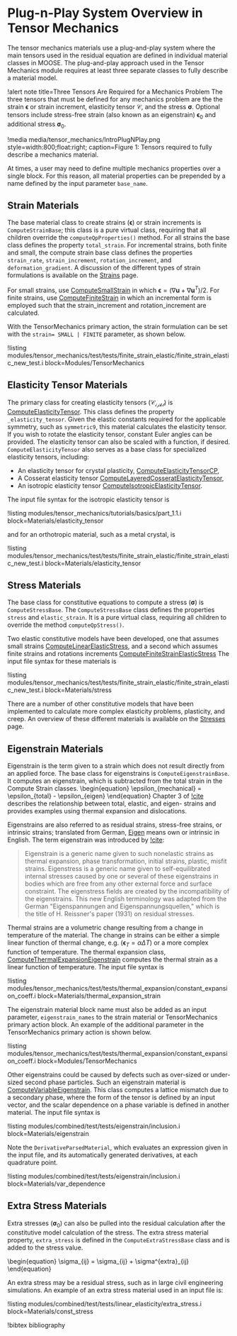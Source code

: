 # Plug-n-Play System Overview in Tensor Mechanics

The tensor mechanics materials use a plug-and-play system where the main tensors used in the residual
equation are defined in individual material classes in MOOSE. The plug-and-play approach used in the
Tensor Mechanics module requires at least three separate classes to fully describe a material model.

!alert note title=Three Tensors Are Required for a Mechanics Problem
The three tensors that must be defined for any mechanics problem are the the strain
$\boldsymbol{\epsilon}$ or strain increment, elasticity tensor $\boldsymbol{\mathcal{C}}$, and the stress
$\boldsymbol{\sigma}$. Optional tensors include stress-free strain (also known as an eigenstrain)
$\boldsymbol{\epsilon}_0$ and additional stress $\boldsymbol{\sigma}_0$.

!media media/tensor_mechanics/IntroPlugNPlay.png
       style=width:800;float:right;
       caption=Figure 1: Tensors required to fully describe a mechanics material.

At times, a user may need to define multiple mechanics properties over a single block. For this
reason, all material properties can be prepended by a name defined by the input parameter
`base_name`.

## Strain Materials

The base material class to create strains ($\boldsymbol{\epsilon}$) or strain increments is
`ComputeStrainBase`; this class is a pure virtual class, requiring that all children override the
`computeQpProperties()` method.  For all strains the base class defines the property `total_strain`.
For incremental strains, both finite and small, the compute strain base class defines the properties
`strain_rate`, `strain_increment`, `rotation_increment`, and `deformation_gradient`. A discussion of
the different types of strain formulations is available on the [Strains](tensor_mechanics/Strains.md)
page.

For small strains, use [ComputeSmallStrain](/ComputeSmallStrain.md) in which $\boldsymbol{\epsilon} =
(\nabla \boldsymbol{u} + \nabla \boldsymbol{u}^T)/2$. For finite strains, use
[ComputeFiniteStrain](/ComputeFiniteStrain.md) in which an incremental form is employed such that the
strain_increment and rotation_increment are calculated.

With the TensorMechanics primary action, the strain formulation can be set with the `strain= SMALL |
FINITE` parameter, as shown below.

!listing modules/tensor_mechanics/test/tests/finite_strain_elastic/finite_strain_elastic_new_test.i
         block=Modules/TensorMechanics

## Elasticity Tensor Materials

The primary class for creating elasticity tensors ($\boldsymbol{\mathcal{C_{ijkl}}}$) is
[ComputeElasticityTensor](/ComputeElasticityTensor.md). This class defines the property
`_elasticity_tensor`. Given the elastic constants required for the applicable symmetry, such as
`symmetric9`, this material calculates the elasticity tensor. If you wish to rotate the elasticity
tensor, constant Euler angles can be provided. The elasticity tensor can also be scaled with a
function, if desired.  `ComputeElasticityTensor` also serves as a base class for specialized
elasticity tensors, including:

- An elasticity tensor for crystal plasticity, [ComputeElasticityTensorCP](/ComputeElasticityTensorCP.md),
- A Cosserat elasticity tensor [ComputeLayeredCosseratElasticityTensor](/ComputeLayeredCosseratElasticityTensor.md),
- An isotropic elasticity tensor [ComputeIsotropicElasticityTensor](/ComputeIsotropicElasticityTensor.md).

The input file syntax for the isotropic elasticity tensor is

!listing modules/tensor_mechanics/tutorials/basics/part_1.1.i block=Materials/elasticity_tensor

and for an orthotropic material, such as a metal crystal, is

!listing modules/tensor_mechanics/test/tests/finite_strain_elastic/finite_strain_elastic_new_test.i
         block=Materials/elasticity_tensor

## Stress Materials

The base class for constitutive equations to compute a stress ($\boldsymbol{\sigma}$) is
`ComputeStressBase`. The `ComputeStressBase` class defines the properties `stress` and
`elastic_strain`. It is a pure virtual class, requiring all children to override the method
`computeQpStress()`.

Two elastic constitutive models have been developed, one that assumes small strains
[ComputeLinearElasticStress](/ComputeLinearElasticStress.md), and a second which assumes finite
strains and rotations increments
[ComputeFiniteStrainElasticStress](/ComputeFiniteStrainElasticStress.md) The input file syntax for
these materials is

!listing modules/tensor_mechanics/test/tests/finite_strain_elastic/finite_strain_elastic_new_test.i
         block=Materials/stress

There are a number of other constitutive models that have been implemented to calculate more complex
elasticity problems, plasticity, and creep.  An overview of these different materials is available on
the [Stresses](tensor_mechanics/Stresses.md) page.

## Eigenstrain Materials

Eigenstrain is the term given to a strain which does not result directly from an applied force. The
base class for eigenstrains is `ComputeEigenstrainBase`. It computes an eigenstrain, which is
subtracted from the total strain in the Compute Strain classes.
\begin{equation}
\epsilon_{mechanical} = \epsilon_{total} - \epsilon_{eigen}
\end{equation}
Chapter 3 of [!cite](qu2006fundamentals) describes the relationship between total, elastic, and eigen- strains and
provides examples using thermal expansion and dislocations.

Eigenstrains are also referred to as residual strains, stress-free strains, or intrinsic strains;
translated from German, [Eigen](http://dict.tu-chemnitz.de/deutsch-englisch/Eigen....html) means own
or intrinsic in English.  The term eigenstrain was introduced by
[!cite](mura1982general):

> Eigenstrain is a generic name given to such nonelastic strains as thermal expansion, phase
> transformation, initial strains, plastic, misfit strains. Eigenstress is a generic name given to
> self-equilibrated internal stresses caused by one or several of these eigenstrains in bodies which
> are free from any other external force and surface constraint.  The eigenstress fields are created
> by the incompatibility of the eigenstrains.  This new English terminology was adapted from the
> German "Eigenspannungen and Eigenspannungsquellen," which is the title of H. Reissner's paper
> (1931) on residual stresses.

Thermal strains are a volumetric change resulting from a change in temperature of the material.  The
change in strains can be either a simple linear function of thermal change,
e.g. ($\boldsymbol{\epsilon}_T = \alpha \Delta T$) or a more complex function of temperature.  The
thermal expansion class, [ComputeThermalExpansionEigenstrain](/ComputeThermalExpansionEigenstrain.md)
computes the thermal strain as a linear function of temperature.  The input file syntax is

!listing modules/tensor_mechanics/test/tests/thermal_expansion/constant_expansion_coeff.i
         block=Materials/thermal_expansion_strain

The eigenstrain material block name must also be added as an input parameter, `eigenstrain_names` to
the strain material or TensorMechanics primary action block. An example of the additional parameter in
the TensorMechanics primary action is shown below.

!listing modules/tensor_mechanics/test/tests/thermal_expansion/constant_expansion_coeff.i
         block=Modules/TensorMechanics

Other eigenstrains could be caused by defects such as over-sized or under-sized second phase
particles. Such an eigenstrain material is
[ComputeVariableEigenstrain](/ComputeVariableEigenstrain.md). This class computes a lattice mismatch
due to a secondary phase, where the form of the tensor is defined by an input vector, and the scalar
dependence on a phase variable is defined in another material. The input file syntax is

!listing modules/combined/test/tests/eigenstrain/inclusion.i block=Materials/eigenstrain

Note the `DerivativeParsedMaterial`, which evaluates an expression given in the input file, and its
automatically generated derivatives, at each quadrature point.

!listing modules/combined/test/tests/eigenstrain/inclusion.i block=Materials/var_dependence

## Extra Stress Materials

Extra stresses ($\boldsymbol{\sigma}_0$) can also be pulled into the residual calculation after the
constitutive model calculation of the stress. The extra stress material property, `extra_stress` is
defined in the `ComputeExtraStressBase` class and is added to the stress value.

\begin{equation}
  \sigma_{ij} = \sigma_{ij} + \sigma^{extra}_{ij}
\end{equation}

An extra stress may be a residual stress, such as in large civil engineering simulations.  An example
of an extra stress material used in an input file is:

!listing modules/combined/test/tests/linear_elasticity/extra_stress.i block=Materials/const_stress

!bibtex bibliography
